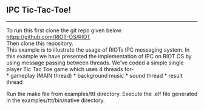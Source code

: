 ## IPC Tic-Tac-Toe!
-------------------

To run this first clone the git repo given below.  
https://github.com/RIOT-OS/RIOT  
Then clone this repository.  
This example is to illustrate the usage of RIOTs IPC messaging system.
In this example we have presented the implementation of IPC on RIOT OS by using message passing between threads. We've coded a simple single player Tic Tac Toe game which uses 4 threads for-   
	  * gameplay (MAIN thread)
	  * background music 
	  * sound thread 
	  * result thread  

Run the make file from examples/ttt directory. Execute the .elf file generated in the examples/ttt/bin/native directory.
